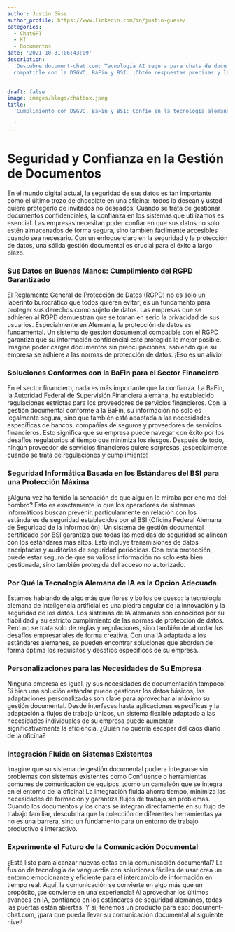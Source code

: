 ```yaml
---
author: Justin Güse
author_profile: https://www.linkedin.com/in/justin-guese/
categories:
  - ChatGPT
  - KI
  - Documentos
date: '2021-10-31T06:43:09'
description:
  'Descubre document-chat.com: Tecnología AI segura para chats de documentos,
  compatible con la DSGVO, BaFin y BSI. ¡Obtén respuestas precisas y las fuentes adecuadas!

  '
draft: false
image: images/blogs/chatbox.jpeg
title:
  'Cumplimiento con DSGVO, BaFin y BSI: Confíe en la tecnología alemana de IA.

  '
---
```


# Seguridad y Confianza en la Gestión de Documentos

En el mundo digital actual, la seguridad de sus datos es tan importante como el último trozo de chocolate en una oficina: ¡todos lo desean y usted quiere protegerlo de invitados no deseados! Cuando se trata de gestionar documentos confidenciales, la confianza en los sistemas que utilizamos es esencial. Las empresas necesitan poder confiar en que sus datos no solo estén almacenados de forma segura, sino también fácilmente accesibles cuando sea necesario. Con un enfoque claro en la seguridad y la protección de datos, una sólida gestión documental es crucial para el éxito a largo plazo.

### Sus Datos en Buenas Manos: Cumplimiento del RGPD Garantizado

El Reglamento General de Protección de Datos (RGPD) no es solo un laberinto burocrático que todos quieren evitar; es un fundamento para proteger sus derechos como sujeto de datos. Las empresas que se adhieren al RGPD demuestran que se toman en serio la privacidad de sus usuarios. Especialmente en Alemania, la protección de datos es fundamental. Un sistema de gestión documental compatible con el RGPD garantiza que su información confidencial esté protegida lo mejor posible. Imagine poder cargar documentos sin preocupaciones, sabiendo que su empresa se adhiere a las normas de protección de datos. ¡Eso es un alivio!

### Soluciones Conformes con la BaFin para el Sector Financiero

En el sector financiero, nada es más importante que la confianza. La BaFin, la Autoridad Federal de Supervisión Financiera alemana, ha establecido regulaciones estrictas para los proveedores de servicios financieros. Con la gestión documental conforme a la BaFin, su información no solo es legalmente segura, sino que también está adaptada a las necesidades específicas de bancos, compañías de seguros y proveedores de servicios financieros. Esto significa que su empresa puede navegar con éxito por los desafíos regulatorios al tiempo que minimiza los riesgos. Después de todo, ningún proveedor de servicios financieros quiere sorpresas, ¡especialmente cuando se trata de regulaciones y cumplimiento!

### Seguridad Informática Basada en los Estándares del BSI para una Protección Máxima

¿Alguna vez ha tenido la sensación de que alguien le miraba por encima del hombro? Esto es exactamente lo que los operadores de sistemas informáticos buscan prevenir, particularmente en relación con los estándares de seguridad establecidos por el BSI (Oficina Federal Alemana de Seguridad de la Información). Un sistema de gestión documental certificado por BSI garantiza que todas las medidas de seguridad se alinean con los estándares más altos. Esto incluye transmisiones de datos encriptadas y auditorías de seguridad periódicas. Con esta protección, puede estar seguro de que su valiosa información no solo está bien gestionada, sino también protegida del acceso no autorizado.

### Por Qué la Tecnología Alemana de IA es la Opción Adecuada

Estamos hablando de algo más que flores y bollos de queso: la tecnología alemana de inteligencia artificial es una piedra angular de la innovación y la seguridad de los datos. Los sistemas de IA alemanes son conocidos por su fiabilidad y su estricto cumplimiento de las normas de protección de datos. Pero no se trata solo de reglas y regulaciones, sino también de abordar los desafíos empresariales de forma creativa. Con una IA adaptada a los estándares alemanes, se pueden encontrar soluciones que aborden de forma óptima los requisitos y desafíos específicos de su empresa.

### Personalizaciones para las Necesidades de Su Empresa

Ninguna empresa es igual, ¡y sus necesidades de documentación tampoco! Si bien una solución estándar puede gestionar los datos básicos, las adaptaciones personalizadas son clave para aprovechar al máximo su gestión documental. Desde interfaces hasta aplicaciones específicas y la adaptación a flujos de trabajo únicos, un sistema flexible adaptado a las necesidades individuales de su empresa puede aumentar significativamente la eficiencia. ¿Quién no querría escapar del caos diario de la oficina?

### Integración Fluida en Sistemas Existentes

Imagine que su sistema de gestión documental pudiera integrarse sin problemas con sistemas existentes como Confluence o herramientas comunes de comunicación de equipos, ¡como un camaleón que se integra en el entorno de la oficina! La integración fluida ahorra tiempo, minimiza las necesidades de formación y garantiza flujos de trabajo sin problemas. Cuando los documentos y los chats se integran directamente en su flujo de trabajo familiar, descubrirá que la colección de diferentes herramientas ya no es una barrera, sino un fundamento para un entorno de trabajo productivo e interactivo.

### Experimente el Futuro de la Comunicación Documental

¿Está listo para alcanzar nuevas cotas en la comunicación documental? La fusión de tecnología de vanguardia con soluciones fáciles de usar crea un entorno emocionante y eficiente para el intercambio de información en tiempo real. Aquí, la comunicación se convierte en algo más que un propósito, ¡se convierte en una experiencia! Al aprovechar los últimos avances en IA, confiando en los estándares de seguridad alemanes, todas las puertas están abiertas. Y sí, tenemos un producto para eso: document-chat.com, ¡para que pueda llevar su comunicación documental al siguiente nivel!
